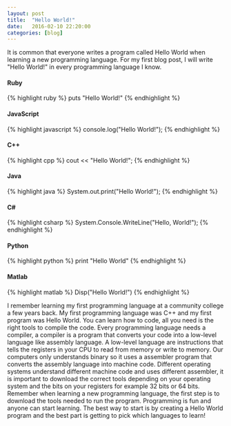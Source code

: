 ```yaml
---
layout: post
title:  "Hello World!"
date:   2016-02-10 22:20:00
categories: [blog]
---
```

It is common that everyone writes a program called Hello World when learning 
a new programming language. For my first blog post, I will write "Hello World!" 
in every programming language I know.

#### Ruby

{% highlight ruby %}
  puts "Hello World!"
{% endhighlight %}

#### JavaScript

{% highlight javascript %}
  console.log("Hello World!");
{% endhighlight %}

#### C++

{% highlight cpp %}
  cout << "Hello World!";
{% endhighlight %}

#### Java

{% highlight java %}
  System.out.print("Hello World!");
{% endhighlight %}

#### C#

{% highlight csharp %}
  System.Console.WriteLine("Hello, World!");
{% endhighlight %}

#### Python

{% highlight python %}
  print "Hello World"
{% endhighlight %}

#### Matlab

{% highlight matlab %}
  Disp("Hello World!")
{% endhighlight %}

I remember learning my first programming language at a community college a few years back. 
My first programming language was C++ and my first program was Hello World. You can 
learn how to code, all you need is the right tools to compile the code. Every programming 
language needs a compiler, a compiler is a program that converts your code into a 
low-level language like assembly language. A low-level language are instructions that 
tells the registers in your CPU to read from memory or write to memory. Our computers 
only understands binary so it uses a assembler program that converts the assembly 
language into machine code. Different operating systems understand different machine code 
and uses different assembler, it is important to download the correct tools depending 
on your operating system and the bits on your registers for example 32 bits or 64 bits. 
Remember when learning a new programming language, the first step is to download the tools 
needed to run the program. Programming is fun and anyone can start learning. The best way 
to start is by creating a Hello World program and the best part is getting to pick which 
languages to learn!